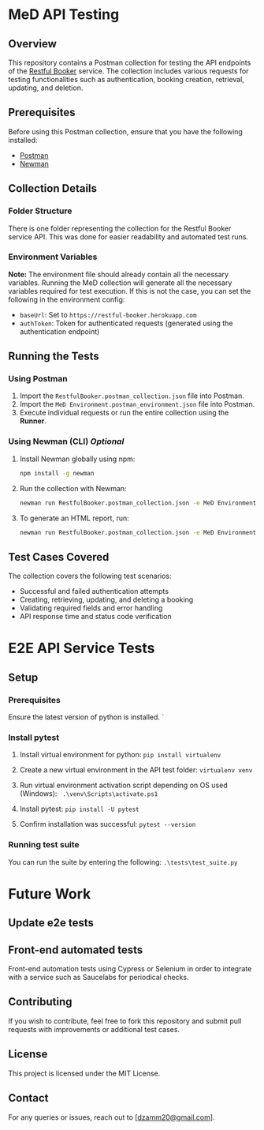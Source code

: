 ﻿# MeD API Testing

## Overview

This repository contains a Postman collection for testing the API endpoints of the [Restful Booker](https://restful-booker.herokuapp.com/apidoc/index.html) service. The collection includes various requests for testing functionalities such as authentication, booking creation, retrieval, updating, and deletion.

## Prerequisites

Before using this Postman collection, ensure that you have the following installed:

- [Postman](https://www.postman.com/downloads/)
- [Newman](https://learning.postman.com/docs/collections/using-newman-cli/installing-running-newman/)

## Collection Details

### Folder Structure

There is one folder representing the collection for the Restful Booker service API. This was done for easier readability and automated test runs.

### Environment Variables

<b>Note:</b> The environment file should already contain all the necessary variables. Running the MeD collection will generate all the necessary variables required for test execution. If this is not the case, you can set the following in the environment config:

- `baseUrl`: Set to `https://restful-booker.herokuapp.com`
- `authToken`: Token for authenticated requests (generated using the authentication endpoint)

## Running the Tests

### Using Postman

1. Import the `RestfulBooker.postman_collection.json` file into Postman.
2. Import the `MeD Environment.postman_environment.json` file into Postman.
3. Execute individual requests or run the entire collection using the **Runner**.

### Using Newman (CLI) *Optional*

1. Install Newman globally using npm:
   ```sh
   npm install -g newman
   ```
2. Run the collection with Newman:
   ```sh
   newman run RestfulBooker.postman_collection.json -e MeD Environment.postman_environment.json
   ```
3. To generate an HTML report, run:
   ```sh
   newman run RestfulBooker.postman_collection.json -e MeD Environment.postman_environment.json -r html
   ```

## Test Cases Covered

The collection covers the following test scenarios:

- Successful and failed authentication attempts
- Creating, retrieving, updating, and deleting a booking
- Validating required fields and error handling
- API response time and status code verification

# E2E API Service Tests

## Setup

### Prerequisites 

Ensure the latest version of python is installed.
`

### Install pytest

1. Install virtual environment for python:
``` pip install virtualenv ```

2. Create a new virtual environment in the API test folder: 
``` virtualenv venv ```

3. Run virtual environment activation script depending on OS used (Windows):
```  .\venv\Scripts\activate.ps1 ```

4. Install pytest: ``` pip install -U pytest ```

5. Confirm installation was successful: ``` pytest --version ```

### Running test suite

You can run the suite by entering the following: ``` .\tests\test_suite.py ```

# Future Work

## Update e2e tests

## Front-end automated tests

Front-end automation tests using Cypress or Selenium in order to integrate with a service such as Saucelabs for periodical checks.


## Contributing

If you wish to contribute, feel free to fork this repository and submit pull requests with improvements or additional test cases.

## License

This project is licensed under the MIT License.

## Contact

For any queries or issues, reach out to [dzamm20@gmail.com].

